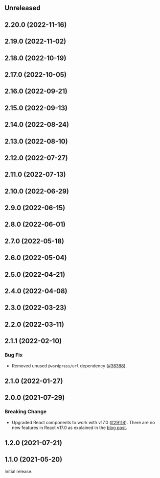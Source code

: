<!-- Learn how to maintain this file at https://github.com/WordPress/gutenberg/tree/HEAD/packages#maintaining-changelogs. -->

## Unreleased

## 2.20.0 (2022-11-16)

## 2.19.0 (2022-11-02)

## 2.18.0 (2022-10-19)

## 2.17.0 (2022-10-05)

## 2.16.0 (2022-09-21)

## 2.15.0 (2022-09-13)

## 2.14.0 (2022-08-24)

## 2.13.0 (2022-08-10)

## 2.12.0 (2022-07-27)

## 2.11.0 (2022-07-13)

## 2.10.0 (2022-06-29)

## 2.9.0 (2022-06-15)

## 2.8.0 (2022-06-01)

## 2.7.0 (2022-05-18)

## 2.6.0 (2022-05-04)

## 2.5.0 (2022-04-21)

## 2.4.0 (2022-04-08)

## 2.3.0 (2022-03-23)

## 2.2.0 (2022-03-11)

## 2.1.1 (2022-02-10)

### Bug Fix

-   Removed unused `@wordpress/url` dependency ([#38388](https://github.com/WordPress/gutenberg/pull/38388)).

## 2.1.0 (2022-01-27)

## 2.0.0 (2021-07-29)

### Breaking Change

-   Upgraded React components to work with v17.0 ([#29118](https://github.com/WordPress/gutenberg/pull/29118)). There are no new features in React v17.0 as explained in the [blog post](https://reactjs.org/blog/2020/10/20/react-v17.html).

## 1.2.0 (2021-07-21)

## 1.1.0 (2021-05-20)

Initial release.
